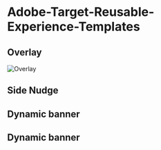 # Adobe-Target-Reusable-Experience-Templates


## Overlay

![Overlay](https://user-images.githubusercontent.com/71815964/153300927-b76c7fa9-d9a6-4908-ab80-c61f3bc5092f.png)

## Side Nudge


## Dynamic banner


## Dynamic banner
